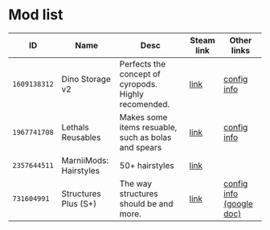 # Mod list

| ID | Name | Desc | Steam link | Other links |
| - | - | - | - | - |
| `1609138312` | Dino Storage v2 | Perfects the concept of cyropods. Highly recomended. | [link](https://steamcommunity.com/sharedfiles/filedetails/?id=1609138312) | [config info](https://steamcommunity.com/sharedfiles/filedetails/?id=1822824970) |
| `1967741708` | Lethals Reusables | Makes some items resuable, such as bolas and spears | [link](https://steamcommunity.com/sharedfiles/filedetails/?id=1967741708) | [config info](https://steamcommunity.com/workshop/filedetails/discussion/1967741708/1742264681378321338/) |
| `2357644511` | MarniiMods: Hairstyles | 50+ hairstyles | [link](https://steamcommunity.com/sharedfiles/filedetails/?id=2357644511) | |
| `731604991` | Structures Plus (S+) | The way structures should be and more. | [link](https://steamcommunity.com/sharedfiles/filedetails/?id=731604991) | [config info (google doc)](https://docs.google.com/spreadsheets/d/e/2PACX-1vTCz51gbAXrJjqpTySgqID0SvEScS6hBwpzEawIBj4h3l4iX0695S2TWgQYRaU6bL31h-IK_LLubGbO/pubhtml)